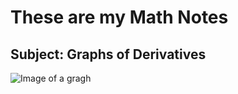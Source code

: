 # These are my Math Notes

## Subject: Graphs of Derivatives

![Image of a gragh](https://cdn-kibhp.nitrocdn.com/jEEPvLapPIIMpocrSEssjOggqosSDqrJ/assets/images/optimized/rev-4796307/mathhints.com/wp-content/uploads/2024/09/Original-First-Second.png)



